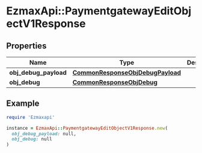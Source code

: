 # EzmaxApi::PaymentgatewayEditObjectV1Response

## Properties

| Name | Type | Description | Notes |
| ---- | ---- | ----------- | ----- |
| **obj_debug_payload** | [**CommonResponseObjDebugPayload**](CommonResponseObjDebugPayload.md) |  |  |
| **obj_debug** | [**CommonResponseObjDebug**](CommonResponseObjDebug.md) |  | [optional] |

## Example

```ruby
require 'Ezmaxapi'

instance = EzmaxApi::PaymentgatewayEditObjectV1Response.new(
  obj_debug_payload: null,
  obj_debug: null
)
```

